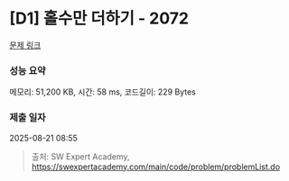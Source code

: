 # [D1] 홀수만 더하기 - 2072 

[문제 링크](https://swexpertacademy.com/main/code/problem/problemDetail.do?contestProbId=AV5QSEhaA5sDFAUq) 

### 성능 요약

메모리: 51,200 KB, 시간: 58 ms, 코드길이: 229 Bytes

### 제출 일자

2025-08-21 08:55



> 출처: SW Expert Academy, https://swexpertacademy.com/main/code/problem/problemList.do